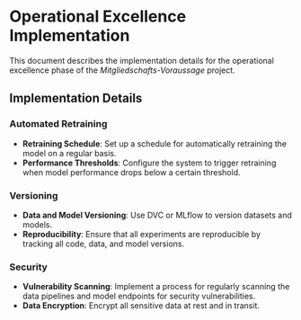 # Operational Excellence Implementation

This document describes the implementation details for the operational excellence phase of the *Mitgliedschafts-Voraussage* project.

## Implementation Details

### Automated Retraining
- **Retraining Schedule**: Set up a schedule for automatically retraining the model on a regular basis.
- **Performance Thresholds**: Configure the system to trigger retraining when model performance drops below a certain threshold.

### Versioning
- **Data and Model Versioning**: Use DVC or MLflow to version datasets and models.
- **Reproducibility**: Ensure that all experiments are reproducible by tracking all code, data, and model versions.

### Security
- **Vulnerability Scanning**: Implement a process for regularly scanning the data pipelines and model endpoints for security vulnerabilities.
- **Data Encryption**: Encrypt all sensitive data at rest and in transit.
